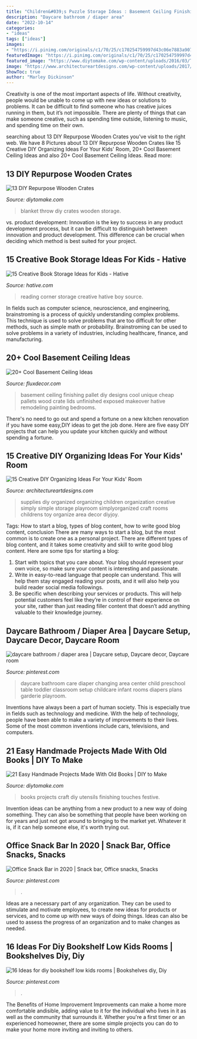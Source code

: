 ```yaml
---
title: "Children&#039;s Puzzle Storage Ideas : Basement Ceiling Finishing Pallet Diy Designs Cool Unique Cheap Pallets Wood Crate Lids Unfinished Exposed Makeover Hative Remodeling Painting Bedrooms"
description: "Daycare bathroom / diaper area"
date: "2022-10-14"
categories:
- "ideas"
tags: ["ideas"]
images:
- "https://i.pinimg.com/originals/c1/70/25/c170254759997d43c06e7883a9074fb3.jpg"
featuredImage: "https://i.pinimg.com/originals/c1/70/25/c170254759997d43c06e7883a9074fb3.jpg"
featured_image: "https://www.diytomake.com/wp-content/uploads/2016/03/Throw-Blanket.jpg"
image: "https://www.architectureartdesigns.com/wp-content/uploads/2017/02/15-Creative-DIY-Organizing-Ideas-For-Your-Kids-Room-12.jpg"
ShowToc: true
author: "Marley Dickinson"
---
```



Creativity is one of the most important aspects of life. Without creativity, people would be unable to come up with new ideas or solutions to problems. It can be difficult to find someone who has creative juices running in them, but it’s not impossible. There are plenty of things that can make someone creative, such as spending time outside, listening to music, and spending time on their own.

	

		
searching about 13 DIY Repurpose Wooden Crates you've visit to the right web. We have 8 Pictures about 13 DIY Repurpose Wooden Crates like 15 Creative DIY Organizing Ideas For Your Kids&#039; Room, 20+ Cool Basement Ceiling Ideas and also 20+ Cool Basement Ceiling Ideas. Read more:
		
    
## 13 DIY Repurpose Wooden Crates

<img loading=lazy src="https://www.diytomake.com/wp-content/uploads/2016/03/Throw-Blanket.jpg" onerror="this.onerror=null;this.src='https://tse1.mm.bing.net/th?id=OIP.huCUlRsuyvLULj3JrMJk-wHaLG&amp;pid=15.1';" alt="13 DIY Repurpose Wooden Crates">

_Source: diytomake.com_

>blanket throw diy crates wooden storage. 

	

vs. product development:
Innovation is the key to success in any product development process, but it can be difficult to distinguish between innovation and product development. This difference can be crucial when deciding which method is best suited for your project.

    
## 15 Creative Book Storage Ideas For Kids - Hative

<img loading=lazy src="https://hative.com/wp-content/uploads/2014/11/book-storage/15-reading-corner-for-kids.jpg" onerror="this.onerror=null;this.src='https://tse1.mm.bing.net/th?id=OIP.x1aZ0odOBG_X3WT3w9ZY3AHaKK&amp;pid=15.1';" alt="15 Creative Book Storage Ideas for Kids - Hative">

_Source: hative.com_

>reading corner storage creative hative boy source. 

	

In fields such as computer science, neuroscience, and engineering, brainstroming is a process of quickly understanding complex problems. This technique is used to solve problems that are too difficult for other methods, such as simple math or probability. Brainstroming can be used to solve problems in a variety of industries, including healthcare, finance, and manufacturing.

    
## 20+ Cool Basement Ceiling Ideas

<img loading=lazy src="http://fluxdecor.com/wp-content/uploads/2014/05/basement-ceiling-ideas/8-basement-ceiling-old-pallet-crate-lids.jpg" onerror="this.onerror=null;this.src='https://tse1.mm.bing.net/th?id=OIP._k03zU26J4I17ADyjXtqvwHaJ4&amp;pid=15.1';" alt="20+ Cool Basement Ceiling Ideas">

_Source: fluxdecor.com_

>basement ceiling finishing pallet diy designs cool unique cheap pallets wood crate lids unfinished exposed makeover hative remodeling painting bedrooms. 

	

There's no need to go out and spend a fortune on a new kitchen renovation if you have some easy,DIY ideas to get the job done. Here are five easy DIY projects that can help you update your kitchen quickly and without spending a fortune.

    
## 15 Creative DIY Organizing Ideas For Your Kids&#039; Room

<img loading=lazy src="https://www.architectureartdesigns.com/wp-content/uploads/2017/02/15-Creative-DIY-Organizing-Ideas-For-Your-Kids-Room-12.jpg" onerror="this.onerror=null;this.src='https://tse3.mm.bing.net/th?id=OIP.OFj9x13Io029FNs_lDXlGAHaLI&amp;pid=15.1';" alt="15 Creative DIY Organizing Ideas For Your Kids&#039; Room">

_Source: architectureartdesigns.com_

>supplies diy organized organizing children organization creative simply simple storage playroom simplyorganized craft rooms childrens toy organize area decor diyjoy. 

	

Tags: How to start a blog, types of blog content, how to write good blog content, conclusion
There are many ways to start a blog, but the most common is to create one as a personal project. There are different types of blog content, and it takes some creativity and skill to write good blog content. Here are some tips for starting a blog:
1. Start with topics that you care about. Your blog should represent your own voice, so make sure your content is interesting and passionate.
2. Write in easy-to-read language that people can understand. This will help them stay engaged reading your posts, and it will also help you build reader social media followings.
3. Be specific when describing your services or products. This will help potential customers feel like they’re in control of their experience on your site, rather than just reading filler content that doesn’t add anything valuable to their knowledge journey. 

    
## Daycare Bathroom / Diaper Area | Daycare Setup, Daycare Decor, Daycare Room

<img loading=lazy src="https://i.pinimg.com/originals/c1/70/25/c170254759997d43c06e7883a9074fb3.jpg" onerror="this.onerror=null;this.src='https://tse3.mm.bing.net/th?id=OIP.kPnF8hA6EXnrTfCir85dtgHaMY&amp;pid=15.1';" alt="daycare bathroom / diaper area | Daycare setup, Daycare decor, Daycare room">

_Source: pinterest.com_

>daycare bathroom care diaper changing area center child preschool table toddler classroom setup childcare infant rooms diapers plans garderie playroom. 

	

Inventions have always been a part of human society. This is especially true in fields such as technology and medicine. With the help of technology, people have been able to make a variety of improvements to their lives. Some of the most common inventions include cars, televisions, and computers.

    
## 21 Easy Handmade Projects Made With Old Books | DIY To Make

<img loading=lazy src="http://www.diytomake.com/wp-content/uploads/2017/02/Cookbook-Utensils.jpg" onerror="this.onerror=null;this.src='https://tse3.mm.bing.net/th?id=OIP.wAFpNwO4BxdHuw0QFu_n1QHaJ4&amp;pid=15.1';" alt="21 Easy Handmade Projects Made With Old Books | DIY to Make">

_Source: diytomake.com_

>books projects craft diy utensils finishing touches festive. 

	

Invention ideas can be anything from a new product to a new way of doing something. They can also be something that people have been working on for years and just not got around to bringing to the market yet. Whatever it is, if it can help someone else, it's worth trying out.

    
## Office Snack Bar In 2020 | Snack Bar, Office Snacks, Snacks

<img loading=lazy src="https://i.pinimg.com/originals/87/5f/e6/875fe6265f46ddaa10230c68748abdc8.jpg" onerror="this.onerror=null;this.src='https://tse2.mm.bing.net/th?id=OIP.0bkoBK98D_kyaRC2_TF3rQHaJ4&amp;pid=15.1';" alt="Office Snack Bar in 2020 | Snack bar, Office snacks, Snacks">

_Source: pinterest.com_

>. 

	

Ideas are a necessary part of any organization. They can be used to stimulate and motivate employees, to create new ideas for products or services, and to come up with new ways of doing things. Ideas can also be used to assess the progress of an organization and to make changes as needed.

    
## 16 Ideas For Diy Bookshelf Low Kids Rooms | Bookshelves Diy, Diy

<img loading=lazy src="https://i.pinimg.com/736x/58/73/16/58731653b40443f02f63248f2c70d6c0.jpg" onerror="this.onerror=null;this.src='https://tse2.mm.bing.net/th?id=OIP.WH8FMZACxHRocK4r9pJMswAAAA&amp;pid=15.1';" alt="16 Ideas for diy bookshelf low kids rooms | Bookshelves diy, Diy">

_Source: pinterest.com_

>. 

	

The Benefits of Home Improvement
Improvements can make a home more comfortable andisible, adding value to it for the individual who lives in it as well as the community that surrounds it. Whether you're a first timer or an experienced homeowner, there are some simple projects you can do to make your home more inviting and inviting to others.

